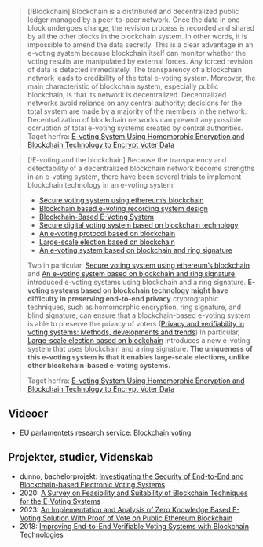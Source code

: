
> [!Blockchain] 
> Blockchain is a distributed and decentralized public ledger managed by a peer-to-peer network. Once the data in one block undergoes change, the revision process is recorded and shared by all the other blocks in the blockchain system. In other words, it is impossible to amend the data secretly. This is a clear advantage in an e-voting system because blockchain itself can monitor whether the voting results are manipulated by external forces. Any forced revision of data is detected immediately. The transparency of a blockchain network leads to credibility of the total e-voting system. Moreover, the main characteristic of blockchain system, especially public blockchain, is that its network is decentralized. Decentralized networks avoid reliance on any central authority; decisions for the total system are made by a majority of the members in the network. Decentralization of blockchain networks can prevent any possible corruption of total e-voting systems created by central authorities.
> Taget herfra: [E-voting System Using Homomorphic Encryption and Blockchain Technology to Encrypt Voter Data](https://arxiv.org/pdf/2111.05096.pdf)

> [!E-voting and the blockchain]
> Because the transparency and detectability of a decentralized blockchain network become strengths in an e-voting system, there have been several trials to implement blockchain technology in an e-voting system:
> -  [Secure voting system using ethereum’s blockchain](https://scholarworks.boisestate.edu/cgi/viewcontent.cgi?article=1174&context=cs_facpubs#:~:text=In%20this%20paper%2C%20we%20propose,secure%2C%20and%20cost%2Deffective.&text=contracts%20to%20achieve%20voter%20administration%20and%20auditable%20voting%20records.)
> - [Blockchain based e-voting recording system design](https://ieeexplore.ieee.org/document/8272896)
> - [Blockchain-Based E-Voting System](https://www.researchgate.net/publication/327812253_Blockchain-Based_E-Voting_System)
> - [Secure digital voting system based on blockchain technology](https://repository.uwl.ac.uk/id/eprint/4510/1/Secure%20Digital%20Voting%20System%20based%20on%20Blockchain%20Technology%20-%20IGI%20Global%20e-Gov-for%20repo.pdf)
> - [An e-voting protocol based on blockchain](https://eprint.iacr.org/2017/1043.pdf)
> - [Large-scale election based on blockchain](https://www.sciencedirect.com/science/article/pii/S1877050918302874)
> - [An e-voting system based on blockchain and ring signature](https://dgalindo.es/mscprojects/yifan.pdf)
> 
>Two in particular, [Secure voting system using ethereum’s blockchain](https://scholarworks.boisestate.edu/cgi/viewcontent.cgi?article=1174&context=cs_facpubs#:~:text=In%20this%20paper%2C%20we%20propose,secure%2C%20and%20cost%2Deffective.&text=contracts%20to%20achieve%20voter%20administration%20and%20auditable%20voting%20records.) and [An e-voting system based on blockchain and ring signature](https://dgalindo.es/mscprojects/yifan.pdf), introduced e-voting systems using blockchain and a ring signature.
> **E-voting systems based on blockchain technology might have difficulty in preserving end-to-end privacy** cryptographic techniques, such as homomorphic encryption, ring signature, and blind signature, can ensure that a blockchain-based e-voting system is able to preserve the privacy of voters ([Privacy and verifiability in voting systems: Methods, developments and trends](https://www.sciencedirect.com/science/article/pii/S1574013713000282))
> In particular, [Large-scale election based on blockchain](https://www.sciencedirect.com/science/article/pii/S1877050918302874) introduces a new e-voting system that uses blockchain and a ring signature. **The uniqueness of this e-voting system is that it enables large-scale elections, unlike other blockchain-based e-voting systems.**
> 
> Taget herfra: [E-voting System Using Homomorphic Encryption and Blockchain Technology to Encrypt Voter Data](https://arxiv.org/pdf/2111.05096.pdf)
## Videoer
- EU parlamentets research service: [Blockchain voting](https://www.youtube.com/watch?v=2rgbOv_ab4c)

##  Projekter, studier, Videnskab
- dunno, bachelorprojekt: [Investigating the Security of End-to-End and Blockchain-based Electronic Voting Systems](https://www.diva-portal.org/smash/get/diva2:1683763/FULLTEXT01.pdf)
- 2020: [A Survey on Feasibility and Suitability of Blockchain Techniques for the E-Voting Systems](https://arxiv.org/abs/2002.07175)
- 2023: [An Implementation and Analysis of Zero Knowledge Based E-Voting Solution With Proof of Vote on Public Ethereum Blockchain](https://www.computer.org/csdl/proceedings-article/metacom/2023/333300a423/1R1uwIFxK9i)
- 2018: [Improving End-to-End Verifiable Voting Systems with Blockchain Technologies](https://www.computer.org/csdl/proceedings-article/ithings-greencom-cpscom-smartdata/2018/08726502/1axfgfdmNXO)